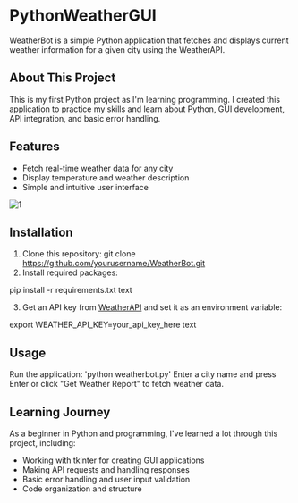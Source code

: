 # PythonWeatherGUI
WeatherBot is a simple Python application that fetches and displays current weather information for a given city using the WeatherAPI.


## About This Project

This is my first Python project as I'm learning programming. I created this application to practice my skills and learn about Python, GUI development, API integration, and basic error handling. 


## Features

- Fetch real-time weather data for any city
- Display temperature and weather description
- Simple and intuitive user interface

  
![1](https://github.com/user-attachments/assets/0fcbc57c-37c2-4e10-8421-53a6cf3cc143)


## Installation

1. Clone this repository: git clone https://github.com/yourusername/WeatherBot.git
2.  Install required packages:

pip install -r requirements.txt
text

3. Get an API key from [WeatherAPI](https://www.weatherapi.com/) and set it as an environment variable:

export WEATHER_API_KEY=your_api_key_here
text

## Usage

Run the application: 'python weatherbot.py'
Enter a city name and press Enter or click "Get Weather Report" to fetch weather data.

## Learning Journey

As a beginner in Python and programming, I've learned a lot through this project, including:

- Working with tkinter for creating GUI applications
- Making API requests and handling responses
- Basic error handling and user input validation
- Code organization and structure

